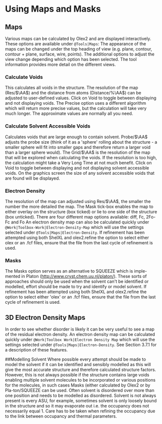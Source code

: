 #	Using Maps and Masks

## Maps
Various maps can be calculated by Olex2 and are displayed interactively. These options are available under `@Tools|Maps`:
The appearance of the maps can be changed under the top heading of view (e.g. plane, contour, contour + plane, surface, wire, points). The additional options to adjust the view change depending which option has been selected. The tool information provides more detail on the different views.

### Calculate Voids
This calculates all voids in the structure. The resolution of the map (Res/$\AA$) and the distance from atoms (Distance/%\AA$) can be adjusted to user-defined values. Click on Void to toggle between displaying and not displaying voids. The Precise option uses a different algorithm which will return more precise values, but the calculation will take very much longer. The approximate values are normally all you need.

### Calculate Solvent Accessible Voids
Calculates voids that are large enough to contain solvent. Probe/$\AA$ adjusts the probe size (think of it as a 'sphere' rolling about the structure - a smaller sphere will fit into smaller gaps and therefore return a larger void than a larger sphere would). The Grid/$\AA$ is the resolution of the map that will be explored when calculating the voids. If the resolution is too high, the calculation might take a Very Long Time at not much benefit. Click on Void to toggle between displaying and not displaying solvent accessible voids. On the graphics screen the size of any solvent accessible voids that are found will be displayed.

### Electron Density
The resolution of the map can adjusted using Res/$\AA$, the smaller the number the more detailed the map. The Mask tick-box enables the map to either overlay on the structure (box ticked) or lie to one side of the structure (box unticked). There are four different map options available: diff, Fc, 2Fo-Fc and Fo
An electron density map can also be calculated quickly under `@Work|Toolbox-Work|Electron-Density-Map` which will use the settings selected under `@Tools|Maps|Electron-Density`. If refinement has been attempted using both ShelXL and olex2.refine the option to select either olex or an .fcf files, ensure that the file from the last cycle of refinement is used.

### Masks
The Masks option serves as an alternative to SQUEEZE which is imple-mented in Platon (http://www.cryst.chem.uu.nl/platon/). These sorts of approaches should only be used when the solvent can't be identified or modelled, effort should be made to try and identify or model solvent. If refinement has been attempted using both ShelXL and olex2.refine the option to select either 'olex' or an .fcf files, ensure that the file from the last cycle of refinement is used.

## 3D Electron Density Maps
In order to see whether disorder is likely it can be very useful to see a map of the residual electron density.
An electron density map can be calculated quickly under `@Work|Toolbox Work|Electron Density Map` which will use the settings selected under `@Tools|Maps|Electron-Density`. See Section 3.7.1 for a description of these features.

##Modelling Solvent
Where possible every attempt should be made to model the solvent if it can be identified and sensibly modelled as this will give the most accurate structure and therefore calculated structure factors. However, this is not always possible if the structure contains large voids enabling multiple solvent molecules to be incorporated or various positions for the molecules, in such cases Masks (either calculated by Olex2 or by Pla-ton/SQUEEZE can be used.
Often solvent is disordered over more than one position and needs to be modelled as disordered.
Solvent is not always present is every ASU, for example, sometimes solvent is only loosely bound in the structure and so it may evaporate out i.e. the occupancy does not necessarily equal 1. Care has to be taken when refining the occupancy due to the link between occupancy and thermal parameters.
